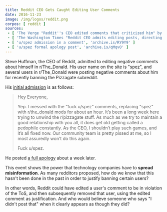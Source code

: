 ```yaml
---
title: Reddit CEO Gets Caught Editing User Comments
date: 2016-11-23
image: /img/logos/reddit.png
corpos: [ reddit ]
sources:
 - [ 'The Verge "Reddit''s CEO edited comments that criticized him" by Rich McCormick (23 Nov 2016)', 'archive.is/mBlnH' ]
 - [ 'The Washington Times "Reddit CEO admits editing posts, directing obscene comments to pro-Trump administrators" by Andrew Blake (25 Nov 2016)', 'archive.is/WAZIr' ]
 - [ 'u/spez admission in a comment', 'archive.is/RY9Y9' ]
 - [ 'u/spez formal apology post', 'archive.is/qMqvO' ]
---
```


Steve Huffman, the CEO of Reddit, admitted to editing negative comments about himself in r/The_Donald.
His user name on the site is "spez", and several users in r/The_Donald were posting negative comments about him for recently banning the Pizzagate subreddit.

His [initial admission](https://archive.is/RY9Y9) is as follows:

> Hey Everyone,
>
> Yep. I messed with the “fuck u/spez” comments, replacing "spez" with r/the_donald mods for about an hour. It’s been a long week here trying to unwind the r/pizzagate stuff. As much as we try to maintain a good relationship with you all, it does get old getting called a pedophile constantly. As the CEO, I shouldn’t play such games, and it’s all fixed now. Our community team is pretty pissed at me, so I most assuredly won’t do this again.
>
> Fuck u/spez.

He posted [a full apology](https://archive.is/qMqvO) about a week later.

This event shows the power that technology companies have to **spread misinformation**.
As many redditors proposed, how do we know that this hasn't been done in the past in order to justify banning certain users?

In other words, Reddit could have edited a user's comment to be in violation of the ToS, and then subsequently removed that user, using the edited comment as justification.
And who would believe someone who says "I didn't post that" when it clearly appears as though they did?
